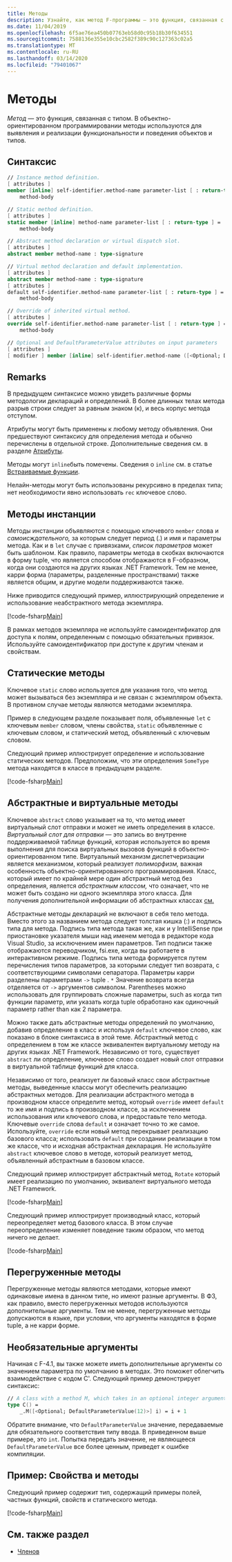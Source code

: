 ```yaml
---
title: Методы
description: Узнайте, как метод F-программы — это функция, связанная с типом, который используется для разоблачения и реализации функциональности и поведения объектов и типов.
ms.date: 11/04/2019
ms.openlocfilehash: 6f5ae76ea450b07763eb58d0c95b18b30f634551
ms.sourcegitcommit: 7588136e355e10cbc2582f389c90c127363c02a5
ms.translationtype: MT
ms.contentlocale: ru-RU
ms.lasthandoff: 03/14/2020
ms.locfileid: "79401067"
---
```

# <a name="methods"></a>Методы

*Метод* — это функция, связанная с типом. В объектно-ориентированном программировании методы используются для выявления и реализации функциональности и поведения объектов и типов.

## <a name="syntax"></a>Синтаксис

```fsharp
// Instance method definition.
[ attributes ]
member [inline] self-identifier.method-name parameter-list [ : return-type ] =
    method-body

// Static method definition.
[ attributes ]
static member [inline] method-name parameter-list [ : return-type ] =
    method-body

// Abstract method declaration or virtual dispatch slot.
[ attributes ]
abstract member method-name : type-signature

// Virtual method declaration and default implementation.
[ attributes ]
abstract member method-name : type-signature
[ attributes ]
default self-identifier.method-name parameter-list [ : return-type ] =
    method-body

// Override of inherited virtual method.
[ attributes ]
override self-identifier.method-name parameter-list [ : return-type ] =
    method-body

// Optional and DefaultParameterValue attributes on input parameters
[ attributes ]
[ modifier ] member [inline] self-identifier.method-name ([<Optional; DefaultParameterValue( default-value )>] input) [ : return-type ]
```

## <a name="remarks"></a>Remarks

В предыдущем синтаксисе можно увидеть различные формы методологии деклараций и определений. В более длинных телах метода разрыв строки следует за равным знаком (к), и весь корпус метода отступом.

Атрибуты могут быть применены к любому методу объявления. Они предшествуют синтаксису для определения метода и обычно перечислены в отдельной строке. Дополнительные сведения см. в разделе [Атрибуты](../attributes.md).

Методы могут `inline`быть помечены. Сведения о `inline` см. в статье [Встраиваемые функции](../functions/inline-functions.md).

Нелайн-методы могут быть использованы рекурсивно в пределах типа; нет необходимости явно использовать `rec` ключевое слово.

## <a name="instance-methods"></a>Методы инстанции

Методы инстанции объявляются с помощью ключевого `member` слова и *самоисждательного,* за которым следует период (.) и имя и параметры метода. Как и в `let` случае с привязками, *список параметров* может быть шаблоном. Как правило, параметры метода в скобках включаются в форму tuple, что является способом отображаются в F-образном, когда они создаются на других языках .NET Framework. Тем не менее, карри форма (параметры, разделенные пространствами) также является общим, и другие модели поддерживаются также.

Ниже приводится следующий пример, иллюстрирующий определение и использование неабстрактного метода экземпляра.

[!code-fsharp[Main](~/samples/snippets/fsharp/lang-ref-1/snippet3401.fs)]

В рамках методов экземпляра не используйте самоидентификатор для доступа к полям, определенным с помощью обязательных привязок. Используйте самоидентификатор при доступе к другим членам и свойствам.

## <a name="static-methods"></a>Статические методы

Ключевое `static` слово используется для указания того, что метод может вызываться без экземпляра и не связан с экземпляром объекта. В противном случае методы являются методами экземпляра.

Пример в следующем разделе показывает поля, объявленные `let` с ключевым `member` словом, члены свойства, `static` объявленные с ключевым словом, и статический метод, объявленный с ключевым словом.

Следующий пример иллюстрирует определение и использование статических методов. Предположим, что эти определения `SomeType` метода находятся в классе в предыдущем разделе.

[!code-fsharp[Main](~/samples/snippets/fsharp/lang-ref-1/snippet3402.fs)]

## <a name="abstract-and-virtual-methods"></a>Абстрактные и виртуальные методы

Ключевое `abstract` слово указывает на то, что метод имеет виртуальный слот отправки и может не иметь определения в классе. *Виртуальный слот для отправки* — это запись во внутренне поддерживаемой таблице функций, которая используется во время выполнения для поиска виртуальных вызовов функций в объектно-ориентированном типе. Виртуальный механизм диспетчеризации является механизмом, который реализует *полиморфизм,* важная особенность объектно-ориентированного программирования. Класс, который имеет по крайней мере один абстрактный метод без определения, является *абстрактным классом,* что означает, что не может быть создано ни одного экземпляра этого класса. Для получения дополнительной информации об абстрактных классах [см.](../abstract-classes.md)

Абстрактные методы деклараций не включают в себя тело метода. Вместо этого за названием метода следует толстая кишка (:) и подпись типа для метода. Подпись типа метода такая же, как и у IntelliSense при приостановке указателя мыши над именем метода в редакторе кода Visual Studio, за исключением имен параметров. Тип подписи также отображаются переводчиком, fsi.exe, когда вы работаете в интерактивном режиме. Подпись типа метода формируется путем перечисления типов параметров, за которыми следует тип возврата, с соответствующими символами сепаратора. Параметры карри разделены параметрами `->` tuple . `*` Значение возврата всегда отделяется от `->` аргументов символом. Parentheses можно использовать для группировать сложные параметры, such as когда тип функции параметр, или указать когда tuple обработано как одиночный параметр rather than как 2 параметра.

Можно также дать абстрактные методы определений по умолчанию, добавив определение в класс и используя `default` ключевое слово, как показано в блоке синтаксиса в этой теме. Абстрактный метод с определением в том же классе эквивалентен виртуальному методу на других языках .NET Framework. Независимо от того, существует `abstract` ли определение, ключевое слово создает новый слот отправки в виртуальной таблице функций для класса.

Независимо от того, реализует ли базовый класс свои абстрактные методы, выведенные классы могут обеспечить реализацию абстрактных методов. Для реализации абстрактного метода в производном классе определите метод, который `override` имеет `default` то же имя и подпись в производном классе, за исключением использования или ключевого слова, и предоставьте тело метода. Ключевые `override` слова `default` и означает точно то же самое. Используйте, `override` если новый метод перекрывает реализацию базового класса; использовать `default` при создании реализации в том же классе, что и исходная абстрактная декларация. Не используйте `abstract` ключевое слово в методе, который реализует метод, объявленный абстрактным в базовом классе.

Следующий пример иллюстрирует абстрактный метод, `Rotate` который имеет реализацию по умолчанию, эквивалент виртуального метода .NET Framework.

[!code-fsharp[Main](~/samples/snippets/fsharp/lang-ref-1/snippet3403.fs)]

Следующий пример иллюстрирует производный класс, который переопределяет метод базового класса. В этом случае переопределение изменяет поведение таким образом, что метод ничего не делает.

[!code-fsharp[Main](~/samples/snippets/fsharp/lang-ref-1/snippet3404.fs)]

## <a name="overloaded-methods"></a>Перегруженные методы

Перегруженные методы являются методами, которые имеют одинаковые имена в данном типе, но имеют разные аргументы. В ФЗ, как правило, вместо перегруженных методов используются дополнительные аргументы. Тем не менее, перегруженные методы допускаются в языке, при условии, что аргументы находятся в форме tuple, а не карри форме.

## <a name="optional-arguments"></a>Необязательные аргументы

Начиная с F-4.1, вы также можете иметь дополнительные аргументы со значением параметра по умолчанию в методах.  Это поможет облегчить взаимодействие с кодом C'.  Следующий пример демонстрирует синтаксис:

```fsharp
// A class with a method M, which takes in an optional integer argument.
type C() =
    _.M([<Optional; DefaultParameterValue(12)>] i) = i + 1
```

Обратите внимание, что `DefaultParameterValue` значение, передаваемые для обязательного соответствия типу ввода.  В приведенном выше примере, это `int`.  Попытка передать значение, не являющееся `DefaultParameterValue` все более ценным, приведет к ошибке компиляции.

## <a name="example-properties-and-methods"></a>Пример: Свойства и методы

Следующий пример содержит тип, содержащий примеры полей, частных функций, свойств и статического метода.

[!code-fsharp[Main](~/samples/snippets/fsharp/lang-ref-1/snippet3406.fs)]

## <a name="see-also"></a>См. также раздел

- [Членов](index.md)

